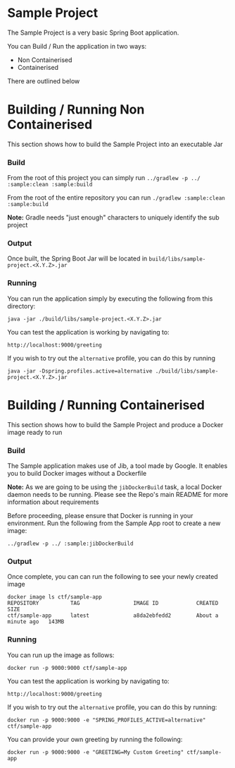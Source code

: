 # Sample Project

The Sample Project is a very basic Spring Boot application.

You can Build / Run the application in two ways:

- Non Containerised
- Containerised

There are outlined below

# Building / Running Non Containerised

This section shows how to build the Sample Project into an executable Jar

### Build

From the root of this project you can simply run  `../gradlew -p ../ :sample:clean :sample:build`

From the root of the entire repository you can run `./gradlew :sample:clean :sample:build`

**Note:** Gradle needs "just enough" characters to uniquely identify the sub project 

### Output

Once built, the Spring Boot Jar will be located in `build/libs/sample-project.<X.Y.Z>.jar` 

### Running

You can run the application simply by executing the following from this directory:

`java -jar ./build/libs/sample-project.<X.Y.Z>.jar`

You can test the application is working by navigating to:

`http://localhost:9000/greeting`

If you wish to try out the `alternative` profile, you can do this by running

`java -jar -Dspring.profiles.active=alternative ./build/libs/sample-project.<X.Y.Z>.jar`

# Building / Running Containerised

This section shows how to build the Sample Project and produce a Docker image ready to run

### Build

The Sample application makes use of Jib, a tool made by Google. It enables you to build Docker images without a Dockerfile

**Note:** As we are going to be using the `jibDockerBuild` task, a local Docker daemon needs to be running.
Please see the Repo's main README for more information about requirements

Before proceeding, please ensure that Docker is running in your environment.
Run the following from the Sample App root to create a new image:

`../gradlew -p ../ :sample:jibDockerBuild`

### Output

Once complete, you can can run the following to see your newly created image

```shell script
docker image ls ctf/sample-app
REPOSITORY          TAG                 IMAGE ID            CREATED              SIZE
ctf/sample-app      latest              a8da2ebfedd2        About a minute ago   143MB
```

### Running

You can run up the image as follows: 

`docker run -p 9000:9000 ctf/sample-app`

You can test the application is working by navigating to:

`http://localhost:9000/greeting`

If you wish to try out the `alternative` profile, you can do this by running:

`docker run -p 9000:9000 -e "SPRING_PROFILES_ACTIVE=alternative" ctf/sample-app`

You can provide your own greeting by running the following:

`docker run -p 9000:9000 -e "GREETING=My Custom Greeting" ctf/sample-app`

